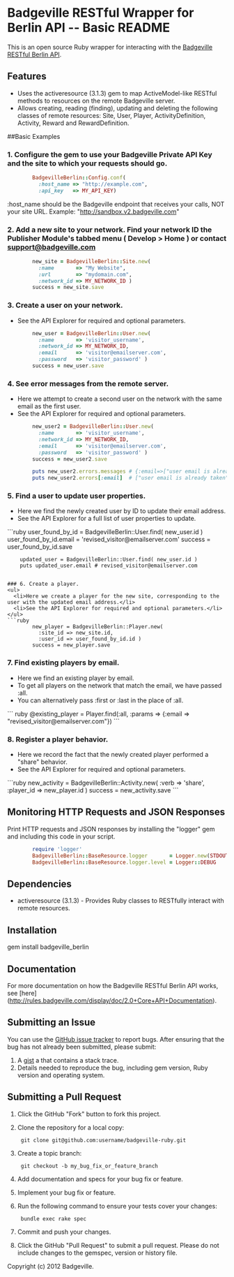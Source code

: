 # Badgeville RESTful Wrapper for Berlin API -- Basic README

This is an open source Ruby wrapper for interacting with the [Badgeville RESTful Berlin API](http://rules.badgeville.com/display/doc/2.0+Core+API+Documentation).


## Features
* Uses the activeresource (3.1.3) gem to map ActiveModel-like RESTful methods to resources on the remote Badgeville server.
* Allows creating, reading (finding), updating and deleting the following classes of remote resources: Site, User, Player, ActivityDefinition, Activity, Reward and RewardDefinition.

##Basic Examples

### 1. Configure the gem to use your Badgeville Private API Key and the site to which your requests should go.
```ruby
        BadgevilleBerlin::Config.conf(
          :host_name => "http://example.com",
          :api_key   => MY_API_KEY)
```
:host_name should be the Badgeville endpoint that receives your calls, NOT your site URL.  Example: "http://sandbox.v2.badgeville.com"

### 2. Add a new site to your network. Find your network ID the Publisher Module's tabbed menu ( Develop > Home ) or contact <support@badgeville.com>
```ruby
        new_site = BadgevilleBerlin::Site.new(
          :name       => "My Website",
          :url        => "mydomain.com",
          :network_id => MY_NETWORK_ID )
        success = new_site.save
```

### 3. Create a user on your network.
<ul>
  <li>See the API Explorer for required and optional parameters.</li>
</ul>

```ruby
        new_user = BadgevilleBerlin::User.new(
          :name       => 'visitor_username',
          :network_id => MY_NETWORK_ID,
          :email      => 'visitor@emailserver.com',
          :password   => 'visitor_password' )
        success = new_user.save
```

### 4. See error messages from the remote server.
<ul>
  <li>Here we attempt to create a second user on the network with the same email as the first user.</li>
  <li>See the API Explorer for required and optional parameters.</li>
</ul>

```ruby
        new_user2 = BadgevilleBerlin::User.new(
          :name       => 'visitor_username',
          :network_id => MY_NETWORK_ID,
          :email      => 'visitor@emailserver.com',
          :password   => 'visitor_password' )
        success = new_user2.save

        puts new_user2.errors.messages # {:email=>["user email is already taken"]}
        puts new_user2.errors[:email]  # ["user email is already taken"]

```

### 5. Find a user to update user properties.
<ul>
  <li>Here we find the newly created user by ID to update their email address.</li>
  <li>See the API Explorer for a full list of user properties to update.</li>
</ul>
```ruby
        user_found_by_id = BadgevilleBerlin::User.find( new_user.id )
        user_found_by_id.email = 'revised_visitor@emailserver.com'
        success = user_found_by_id.save

        updated_user = BadgevilleBerlin::User.find( new_user.id )
        puts updated_user.email # revised_visitor@emailserver.com
```

### 6. Create a player.
<ul>
  <li>Here we create a player for the new site, corresponding to the user with the updated email address.</li>
  <li>See the API Explorer for required and optional parameters.</li>
</ul>
```ruby
        new_player = BadgevilleBerlin::Player.new(
          :site_id => new_site.id,
          :user_id => user_found_by_id.id )
        success = new_player.save
```

### 7. Find existing players by email.
<ul> 
  <li>Here we find an existing player by email.</li>
  <li>To get all players on the network that match the email, we have passed :all.</li>
  <li>You can alternatively pass :first or :last in the place of :all.</li>
</ul>
``` ruby
        @existing_player = Player.find(:all, :params => {:email => "revised_visitor@emailserver.com"})
```

### 8. Register a player behavior.
<ul>
  <li>Here we record the fact that the newly created player performed a "share" behavior.</li>
  <li>See the API Explorer for required and optional parameters.</li>
</ul>
```ruby
        new_activity = BadgevilleBerlin::Activity.new(
          :verb      => 'share',
          :player_id => new_player.id )
        success = new_activity.save
```

## Monitoring HTTP Requests and JSON Responses
Print HTTP requests and JSON responses by installing the "logger" gem and including this code in your script.

```ruby
        require 'logger'
        BadgevilleBerlin::BaseResource.logger       = Logger.new(STDOUT)
        BadgevilleBerlin::BaseResource.logger.level = Logger::DEBUG
```

## Dependencies
* activeresource (3.1.3) - Provides Ruby classes to RESTfully interact with remote resources.


## Installation
gem install badgeville_berlin


## Documentation
For more documentation on how the Badgeville RESTful Berlin API works, see [here] (http://rules.badgeville.com/display/doc/2.0+Core+API+Documentation).


## Submitting an Issue
You can use the [GitHub issue tracker](https://github.com/badgeville/badgeville-ruby/issues) to report bugs. After ensuring that the bug has not already been submitted, please submit:

1. A [gist](https://gist.github.com/) a that contains a stack trace.
2. Details needed to reproduce the bug, including gem version, Ruby version and operating system.


## Submitting a Pull Request
1. Click the GitHub "Fork" button to fork this project.
2. Clone the repository for a local copy:

        git clone git@github.com:username/badgeville-ruby.git

3. Create a topic branch:

        git checkout -b my_bug_fix_or_feature_branch

4. Add documentation and specs for your bug fix or feature.
5. Implement your bug fix or feature.
6. Run the following command to ensure your tests cover your changes:

        bundle exec rake spec

7. Commit and push your changes.
8. Click the GitHub "Pull Request" to submit a pull request. Please do not include changes to the gemspec, version or history file.


Copyright (c) 2012 Badgeville.